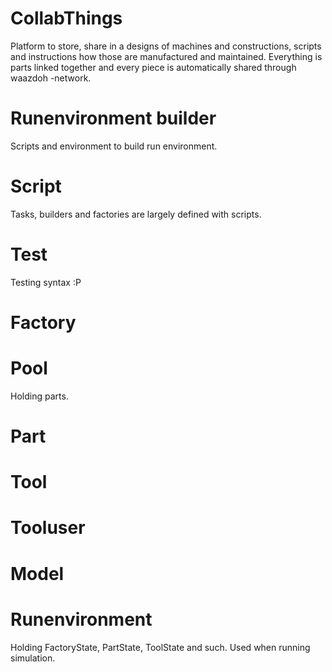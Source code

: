CollabThings
=================

Platform to store, share in a designs of machines and constructions, scripts and instructions 
how those are manufactured and maintained. Everything is parts linked together and every 
piece is automatically shared through waazdoh -network.


Runenvironment builder
===
Scripts and environment to build run environment.

Script
===

Tasks, builders and factories are largely defined with scripts. 

Test
====
Testing syntax :P

Factory
===

Pool
===
Holding parts.

Part
===

Tool
===

Tooluser
===

Model
===

Runenvironment
===

Holding FactoryState, PartState, ToolState and such. Used when running simulation.